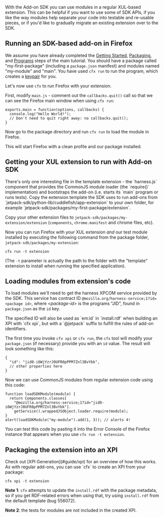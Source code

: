 With the Add-on SDK you can use modules in a regular XUL-based extension. This
can be helpful if you want to use some of SDK APIs, if you like the way
modules help separate your code into testable and re-usable pieces,
or if you'd like to gradually migrate an existing extension over to the SDK.

Running an SDK-based add-on in Firefox
------------------
We assume you have already completed the [Getting Started](#guide/getting-started),
[Packaging](#guide/packaging), and [Programs](#guide/programs) steps of the
main tutorial. You should have a package called "my-first-package" (including a
`package.json` manifest) and modules named "my-module" and "main".
You have used `cfx run` to run the program, which creates a
[keypair](#guide/xpi) for you.

Let's now use `cfx` to run Firefox with your extension.

First, modify `main.js` - comment out the `callbacks.quit()` call so that we
can see the Firefox main window when using `cfx run`:

    exports.main = function(options, callbacks) {
      console.log("Hello World!");
      // Don't need to quit right away: no callbacks.quit();
    }

Now go to the package directory and run `cfx run` to load
the module in Firefox.

This will start Firefox with a clean profile and our package installed.

Getting your XUL extension to run with Add-on SDK
------------------
<span class="aside">
There's only one interesting file in the template extension - the `harness.js`
component that provides the CommonJS module loader (the `require()`
implementation) and bootstraps the add-on (i.e. starts its `main` program or
runs tests).
</span>
Copy the extension template the SDK uses to run add-ons from
`jetpack-sdk/python-lib/cuddlefish/app-extension` to your own folder, for
example `jetpack-sdk/packages/my-first-package/extension`.

Copy your other extension files to `jetpack-sdk/packages/my-extension/extension`
(`components`, `chrome.manifest` and chrome files, etc).

Now you can run Firefox with your XUL extension *and* our test module installed
by executing the following command from the package folder,
`jetpack-sdk/packages/my-extension`:

    cfx run -t extension

(The `-t` parameter is actually the path to the folder with the "template"
extension to install when running the specified application).

Loading modules from extension's code
------------------
To load modules we'll need to get the harness XPCOM service provided by the SDK.
This service has contract ID
`@mozilla.org/harness-service;1?id=<package id>`, where *&lt;package-id>*
is the programs "JID", found in `package.json` as the `id` key.

<span class="aside">
The specified ID will also be used as `em:id` in `install.rdf` when building
an XPI with `cfx xpi`, but with a `@jetpack` suffix to fulfill the rules of
add-on identifiers.
</span>

The first time you invoke `cfx xpi` or `cfx run`, the `cfx` tool will modify
your `package.json` (if necessary) provide you with an `id` value. The result
will look something like this:

    {
      "id": "jid0-i6WjYzrJ0UFR0pPPM7Znl3BvYbk",
      // other properties here
    }

Now we can use CommonJS modules from regular extension code using this code:

    function loadSDKModule(module) {
      return Components.classes[
        "@mozilla.org/harness-service;1?id="jid0-i6WjYzrJ0UFR0pPPM7Znl3BvYbk"].
        getService().wrappedJSObject.loader.require(module);
    }
    alert(loadSDKModule("my-module").add(1, 3)); // alerts 4!

You can test this code by pasting it into the Error Console of the Firefox
instance that appears when you use `cfx run -t extension`.

Packaging the extension into an XPI
------------------
<span class="aside">
Check out [XPI Generation](#guide/xpi) for an overview of how this works.
</span>
As with regular add-ons, you can use `cfx` to create an XPI from your package:

    cfx xpi -t extension

**Note 1**: `cfx` attempts to update the `install.rdf` with the package metadata, so if
you get RDF-related errors when using that, try using `install.rdf` from the
default template (bug 556072).

**Note 2**: the tests for modules are not included in the created XPI.

